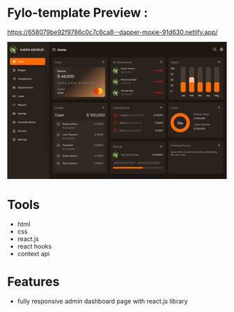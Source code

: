 # Fylo-template Preview :

https://658079be92f9786c0c7c6ca8--dapper-moxie-91d630.netlify.app/

<img src="./image.png"> <br>

# Tools

- html <br>
- css <br>
- react.js <br>
- react hooks <br>
- context api 

# Features

- fully responsive admin dashboard page with react.js library
